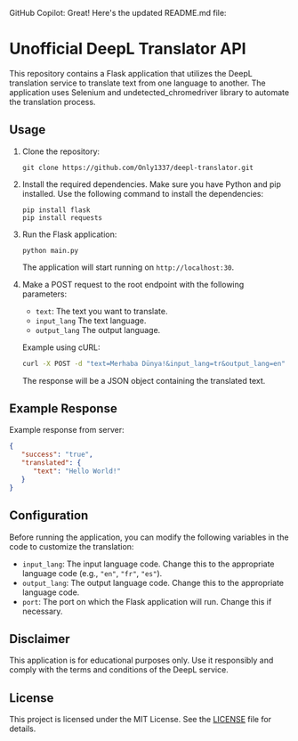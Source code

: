 GitHub Copilot: Great! Here's the updated README.md file:


# Unofficial DeepL Translator API

This repository contains a Flask application that utilizes the DeepL translation service to translate text from one language to another. The application uses Selenium and undetected_chromedriver library to automate the translation process.

## Usage

1. Clone the repository:

   ```
   git clone https://github.com/Only1337/deepl-translator.git
   ```


2. Install the required dependencies. Make sure you have Python and pip installed. Use the following command to install the dependencies:

   ```
   pip install flask
   pip install requests
   ```

3. Run the Flask application:

   ```
   python main.py
   ```

   The application will start running on `http://localhost:30`.

4. Make a POST request to the root endpoint with the following parameters:

   - `text`: The text you want to translate.
   - `input_lang` The text language.
   - `output_lang` The output language.

   Example using cURL:

   ```bash
   curl -X POST -d "text=Merhaba Dünya!&input_lang=tr&output_lang=en" http://localhost:30
   ```

   The response will be a JSON object containing the translated text.

## Example Response

Example response from server:

```json
{
   "success": "true",
   "translated": {
      "text": "Hello World!"
   }
}
```

## Configuration

Before running the application, you can modify the following variables in the code to customize the translation:

- `input_lang`: The input language code. Change this to the appropriate language code (e.g., `"en"`, `"fr"`, `"es"`).
- `output_lang`: The output language code. Change this to the appropriate language code.
- `port`: The port on which the Flask application will run. Change this if necessary.

## Disclaimer

This application is for educational purposes only. Use it responsibly and comply with the terms and conditions of the DeepL service.


## License

This project is licensed under the MIT License. See the [LICENSE](LICENSE) file for details.
